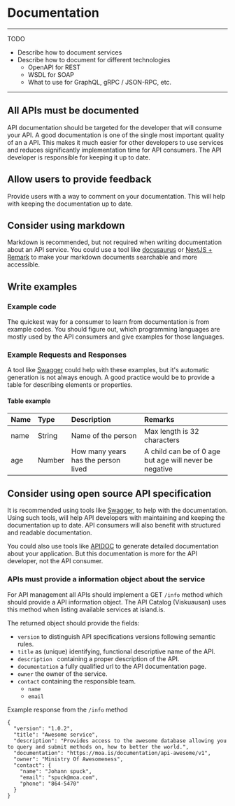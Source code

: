 # Documentation
---------------------------------------------------------
TODO
* Describe how to document services
* Describe how to document for different technologies
  * OpenAPI for REST
  * WSDL for SOAP
  * What to use for GraphQL, gRPC / JSON-RPC, etc.
---------------------------------------------------------

## All APIs must be documented
API documentation should be targeted for the developer that will consume your API.  A good documentation is one of the single most important quality of an a API.  This makes it much easier for other developers to use services and reduces significantly implementation time for API consumers. The API developer is responsible for keeping it up to date.

## Allow users to provide feedback
Provide users with a way to comment on your documentation.  This will help with keeping the 
documentation up to date.

## Consider using markdown
Markdown is recommended, but not required when writing documentation about an API service.
You could use a tool like [docusaurus](https://v2.docusaurus.io/) or [NextJS + Remark](https://github.com/vercel/next.js/tree/canary/examples/blog-starter-typescript) to make your markdown documents searchable and more accessible.

## Write examples
### Example code
The quickest way for a consumer to learn from documentation is from example codes.  You should
figure out, which programming languages are mostly used by the API consumers and give examples for those languages.
### Example Requests and Responses
A tool like [Swagger](http://swagger.io/) could help with these examples, but it's automatic generation is not always enough.  A good practice would be to provide a table for describing 
elements or properties.

#### Table example
| Name     | Type    | Description                           | Remarks                     |
| :---     | :---    | :----------                           | :-------                    |
| name     | String  | Name of the person                    | Max length is 32 characters |
| age      | Number  | How many years has the person lived   | A child can be of 0 age but age will never be negative    |

## Consider using open source API specification
It is recommended using tools like [Swagger](http://swagger.io/), to help with the documentation.  Using such tools, will help API developers with maintaining and keeping the documentation up to date.  API consumers will also benefit with structured and readable documentation.

You could also use tools like [APIDOC](https://apidocjs.com/) to generate detailed documentation
about your application.  But this documentation is more for the API developer, not the API consumer.


### APIs must provide a information object about the service
For API management all APIs should implement a GET `/info` method which should provide a API information object.   The API Catalog (Viskuausan) uses this method when listing available services at island.is.

The returned object should provide the fields:
 - `version`  to distinguish API specifications versions following semantic rules.
 - `title` as (unique) identifying, functional descriptive name of the API.
 - `description `  containing a proper description of the API.
 - `documentation` a fully qualified url to the API documentation page.
 - `owner` the owner of the service.
 - `contact`  containing the responsible team.
   - `name`
   - `email` 

Example response from the `/info` method
```
{
  "version": "1.0.2",
  "title": "Awesome service",
  "description": "Provides access to the awesome database allowing you to query and submit methods on, how to better the world.",
  "documentation": "https://moa.is/documentation/api-awesome/v1",
  "owner": "Ministry Of Awesomeness",
  "contact": {
    "name": "Johann spuck",
    "email": "spuck@moa.com",
    "phone": "864-5470"
  }
}
```

